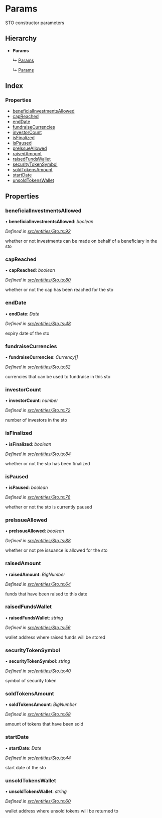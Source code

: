 # Params

STO constructor parameters

## Hierarchy

* **Params**

  ↳ [Params](_entities_simplesto_.params.md)

  ↳ [Params](_entities_tieredsto_.params.md)

## Index

### Properties

* [beneficialInvestmentsAllowed](_entities_sto_.params.md#beneficialinvestmentsallowed)
* [capReached](_entities_sto_.params.md#capreached)
* [endDate](_entities_sto_.params.md#enddate)
* [fundraiseCurrencies](_entities_sto_.params.md#fundraisecurrencies)
* [investorCount](_entities_sto_.params.md#investorcount)
* [isFinalized](_entities_sto_.params.md#isfinalized)
* [isPaused](_entities_sto_.params.md#ispaused)
* [preIssueAllowed](_entities_sto_.params.md#preissueallowed)
* [raisedAmount](_entities_sto_.params.md#raisedamount)
* [raisedFundsWallet](_entities_sto_.params.md#raisedfundswallet)
* [securityTokenSymbol](_entities_sto_.params.md#securitytokensymbol)
* [soldTokensAmount](_entities_sto_.params.md#soldtokensamount)
* [startDate](_entities_sto_.params.md#startdate)
* [unsoldTokensWallet](_entities_sto_.params.md#unsoldtokenswallet)

## Properties

### beneficialInvestmentsAllowed

• **beneficialInvestmentsAllowed**: _boolean_

_Defined in_ [_src/entities/Sto.ts:92_](https://github.com/PolymathNetwork/polymath-sdk/blob/e8bbc1e/src/entities/Sto.ts#L92)

whether or not investments can be made on behalf of a beneficiary in the sto

### capReached

• **capReached**: _boolean_

_Defined in_ [_src/entities/Sto.ts:80_](https://github.com/PolymathNetwork/polymath-sdk/blob/e8bbc1e/src/entities/Sto.ts#L80)

whether or not the cap has been reached for the sto

### endDate

• **endDate**: _Date_

_Defined in_ [_src/entities/Sto.ts:48_](https://github.com/PolymathNetwork/polymath-sdk/blob/e8bbc1e/src/entities/Sto.ts#L48)

expiry date of the sto

### fundraiseCurrencies

• **fundraiseCurrencies**: _Currency\[\]_

_Defined in_ [_src/entities/Sto.ts:52_](https://github.com/PolymathNetwork/polymath-sdk/blob/e8bbc1e/src/entities/Sto.ts#L52)

currencies that can be used to fundraise in this sto

### investorCount

• **investorCount**: _number_

_Defined in_ [_src/entities/Sto.ts:72_](https://github.com/PolymathNetwork/polymath-sdk/blob/e8bbc1e/src/entities/Sto.ts#L72)

number of investors in the sto

### isFinalized

• **isFinalized**: _boolean_

_Defined in_ [_src/entities/Sto.ts:84_](https://github.com/PolymathNetwork/polymath-sdk/blob/e8bbc1e/src/entities/Sto.ts#L84)

whether or not the sto has been finalized

### isPaused

• **isPaused**: _boolean_

_Defined in_ [_src/entities/Sto.ts:76_](https://github.com/PolymathNetwork/polymath-sdk/blob/e8bbc1e/src/entities/Sto.ts#L76)

whether or not the sto is currently paused

### preIssueAllowed

• **preIssueAllowed**: _boolean_

_Defined in_ [_src/entities/Sto.ts:88_](https://github.com/PolymathNetwork/polymath-sdk/blob/e8bbc1e/src/entities/Sto.ts#L88)

whether or not pre issuance is allowed for the sto

### raisedAmount

• **raisedAmount**: _BigNumber_

_Defined in_ [_src/entities/Sto.ts:64_](https://github.com/PolymathNetwork/polymath-sdk/blob/e8bbc1e/src/entities/Sto.ts#L64)

funds that have been raised to this date

### raisedFundsWallet

• **raisedFundsWallet**: _string_

_Defined in_ [_src/entities/Sto.ts:56_](https://github.com/PolymathNetwork/polymath-sdk/blob/e8bbc1e/src/entities/Sto.ts#L56)

wallet address where raised funds will be stored

### securityTokenSymbol

• **securityTokenSymbol**: _string_

_Defined in_ [_src/entities/Sto.ts:40_](https://github.com/PolymathNetwork/polymath-sdk/blob/e8bbc1e/src/entities/Sto.ts#L40)

symbol of security token

### soldTokensAmount

• **soldTokensAmount**: _BigNumber_

_Defined in_ [_src/entities/Sto.ts:68_](https://github.com/PolymathNetwork/polymath-sdk/blob/e8bbc1e/src/entities/Sto.ts#L68)

amount of tokens that have been sold

### startDate

• **startDate**: _Date_

_Defined in_ [_src/entities/Sto.ts:44_](https://github.com/PolymathNetwork/polymath-sdk/blob/e8bbc1e/src/entities/Sto.ts#L44)

start date of the sto

### unsoldTokensWallet

• **unsoldTokensWallet**: _string_

_Defined in_ [_src/entities/Sto.ts:60_](https://github.com/PolymathNetwork/polymath-sdk/blob/e8bbc1e/src/entities/Sto.ts#L60)

wallet address where unsold tokens will be returned to

